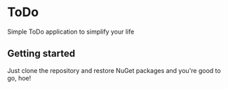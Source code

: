 # ToDo

Simple ToDo application to simplify your life

## Getting started

Just clone the repository and restore NuGet packages and you're good to go, hoe!